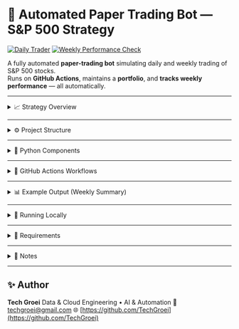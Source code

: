 # 🧠 Automated Paper Trading Bot — S&P 500 Strategy

[![Daily Trader](https://github.com/TechGroei/Test_Stock_Trading_Strategy/actions/workflows/trader.yml/badge.svg)](https://github.com/TechGroei/Test_Stock_Trading_Strategy/actions/workflows/run-trader.yml)
[![Weekly Performance Check](https://github.com/TechGroei/Test_Stock_Trading_Strategy/actions/workflows/portfolio-performance-check.yml/badge.svg)](https://github.com/TechGroei/Test_Stock_Trading_Strategy/actions/workflows/portfolio-performance-check.yml)

A fully automated **paper-trading bot** simulating daily and weekly trading of S&P 500 stocks.  
Runs on **GitHub Actions**, maintains a **portfolio**, and **tracks weekly performance** — all automatically.

---

<details>
<summary>📈 Strategy Overview</summary>

| Aspect             | Description |
|-------------------|-------------|
| **Universe**       | S&P 500 constituents (dynamic from Wikipedia) |
| **Buy Rule**       | Buy **\$5** if stock **dropped ≥ 5%** in last 7 days |
| **Sell Rule**      | Sell up to **\$10** if stock **rose ≥ 10%** in last 7 days |
| **Initial Capital**| \$5,000 paper balance |
| **Frequency**      | Daily trades (Mon–Fri) • Weekly performance evaluation |
| **Storage**        | All portfolio, trades, and snapshots saved as CSV |
| **Execution**      | Fully automated via GitHub Actions |

</details>

---

<details>
<summary>⚙️ Project Structure</summary>

```

Test_Stock_Trading_Strategy/
├── trader.py                        # Core trading logic (daily)
├── performance.py                   # Weekly performance evaluator
├── portfolio.csv                    # Current holdings
├── trades_history.csv               # Trade history
├── performance/
│   ├── performance_weekly_2025-W44.csv
│   ├── performance_weekly_2025-W45.csv
│   └── ...
├── weekly_summary.csv               # Aggregated week-by-week results
└── .github/
└── workflows/
├── trader.yml               # Daily trading pipeline
└── portfolio-performance-check.yml  # Weekly performance pipeline

````

</details>

---

<details>
<summary>🧩 Python Components</summary>

### `trader.py`
- Fetches and analyzes S&P 500 data using **yfinance**  
- Applies buy/sell rules  
- Updates:
  - `portfolio.csv` (current holdings)  
  - `trades_history.csv` (executed trades)  
- Logs cash, invested capital, and daily portfolio value  

✅ **Output:** evolving paper portfolio

### `performance.py`
- Revalues holdings at market prices  
- Computes cash, invested amount, unrealized P/L, total equity  
- Saves weekly snapshots under `performance/`  
- Updates `weekly_summary.csv` summarizing weekly gain/loss  

✅ **Output:** weekly performance summaries classified as **WIN**, **LOSS**, or **FLAT**

</details>

---

<details>
<summary>🤖 GitHub Actions Workflows</summary>

### 🕒 Daily Trading (`trader.yml`)
**Purpose:** Automate daily buy/sell operations.

**Trigger:**
```yaml
on:
  schedule:
    - cron: "30 20 * * 1-5"  # Mon–Fri at 20:30 UTC
  workflow_dispatch:
````

**Steps:**

1. Checkout repository
2. Set up Python 3.11
3. Install dependencies: `pandas`, `yfinance`, `lxml`, `requests`, `numpy`
4. Run `trader.py`
5. Commit updated CSVs

✅ Portfolio updates automatically daily

### 📅 Weekly Performance (`portfolio-performance-check.yml`)

**Purpose:** Summarize weekly performance.

**Trigger:**

```yaml
on:
  schedule:
    - cron: "0 21 * * 5"  # Every Friday at 21:00 UTC
  workflow_dispatch:
```

**Steps:**

1. Checkout repository
2. Set up Python 3.11
3. Install dependencies
4. Run:

```bash
python performance.py
```

5. Commit generated files:

   * New weekly snapshot: `performance/performance_weekly_<date>.csv`
   * Updated summary: `weekly_summary.csv`

✅ Full weekly performance history automatically maintained

</details>

---

<details>
<summary>📊 Example Output (Weekly Summary)</summary>

```
=== Weekly Portfolio Summary ===
   year  week_number  start_date  end_date  weekly_pl  win_loss
0  2025           44  2025-10-28  2025-11-01   +32.17     WIN
1  2025           45  2025-11-04  2025-11-08   -14.05     LOSS
```

</details>

---

<details>
<summary>🚀 Running Locally</summary>

```bash
# 1️⃣ Run daily trading logic
python trader.py

# 2️⃣ Evaluate weekly portfolio performance
python performance.py
```

</details>

---

<details>
<summary>🧾 Requirements</summary>

* Python 3.11+
* Install dependencies:

```bash
pip install pandas yfinance lxml requests numpy
```

</details>

---

<details>
<summary>🧠 Notes</summary>

* Paper trading only — **no real trades executed**
* Demonstrates **quantitative strategy automation** via GitHub Actions
* Ideal for learning:

  * GitHub CI/CD for finance automation
  * Python-based data pipelines
  * Portfolio performance analytics

</details>

---

## ✨ Author

**Tech Groei**
Data & Cloud Engineering • AI & Automation
📧 [techgroei@gmail.com](mailto:techgroei@gmail.com)
🌐 [https://github.com/TechGroei](https://github.com/TechGroei)

```